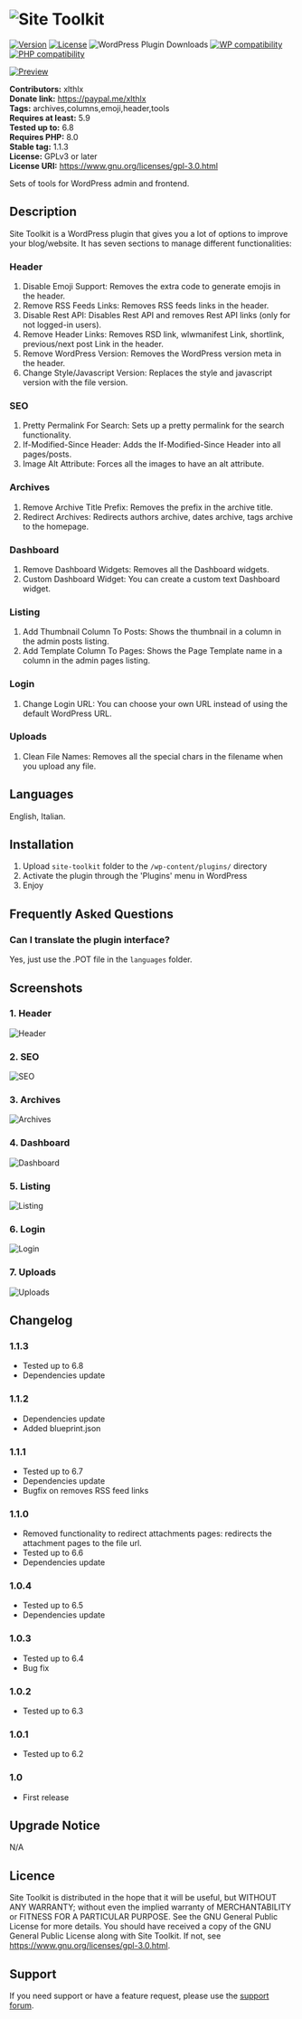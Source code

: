 # ![Site Toolkit](https://ps.w.org/site-toolkit/assets/banner-772x250.png "WordPress Plugin")

[![Version](https://img.shields.io/badge/version-1.1.3-blueviolet)](https://plugintests.com/plugins/wporg/site-toolkit/latest) [![License](https://img.shields.io/badge/license-GPL_v3%2B-blueviolet)](https://github.com/xlthlx/site-toolkit/blob/main/LICENSE)
![WordPress Plugin Downloads](https://img.shields.io/wordpress/plugin/dt/site-toolkit?color=blueviolet) [![WP compatibility](https://plugintests.com/plugins/wporg/site-toolkit/wp-badge.svg)](https://plugintests.com/plugins/wporg/site-toolkit/latest) [![PHP compatibility](https://plugintests.com/plugins/wporg/site-toolkit/php-badge.svg)](https://plugintests.com/plugins/wporg/site-toolkit/latest)

[![Preview](https://img.shields.io/badge/live-preview-blueviolet?logo=wordpress&style=for-the-badge)](https://playground.wordpress.net/?mode=seamless#{%22$schema%22:%22https://playground.wordpress.net/blueprint-schema.json%22,%22landingPage%22:%22/wp-admin/admin.php?page=stk-settings%22,%22login%22:true,%22preferredVersions%22:{%22php%22:%228.0%22,%22wp%22:%22latest%22},%22siteOptions%22:{%22blogname%22:%22Site%20Toolkit%22,%22blogdescription%22:%22Site%20Toolkit%20is%20a%20WordPress%20plugin%20that%20gives%20you%20a%20lot%20of%20options%20to%20improve%20your%20blog/website.%22},%22plugins%22:[%22site-toolkit%22]})

**Contributors:** xlthlx \
**Donate link:** https://paypal.me/xlthlx \
**Tags:** archives,columns,emoji,header,tools \
**Requires at least:** 5.9 \
**Tested up to:** 6.8 \
**Requires PHP:** 8.0 \
**Stable tag:** 1.1.3 \
**License:** GPLv3 or later \
**License URI:** https://www.gnu.org/licenses/gpl-3.0.html

Sets of tools for WordPress admin and frontend.

## Description

Site Toolkit is a WordPress plugin that gives you a lot of options to improve your blog/website.
It has seven sections to manage different functionalities:

### Header

1. Disable Emoji Support: Removes the extra code to generate emojis in the header.
2. Remove RSS Feeds Links: Removes RSS feeds links in the header.
3. Disable Rest API: Disables Rest API and removes Rest API links (only for not logged-in users).
4. Remove Header Links: Removes RSD link, wlwmanifest Link, shortlink, previous/next post Link in the header.
5. Remove WordPress Version: Removes the WordPress version meta in the header.
6. Change Style/Javascript Version: Replaces the style and javascript version with the file version.

### SEO

1. Pretty Permalink For Search: Sets up a pretty permalink for the search functionality.
2. If-Modified-Since Header: Adds the If-Modified-Since Header into all pages/posts.
3. Image Alt Attribute: Forces all the images to have an alt attribute.

### Archives

1. Remove Archive Title Prefix: Removes the prefix in the archive title.
2. Redirect Archives: Redirects authors archive, dates archive, tags archive to the homepage.

### Dashboard

1. Remove Dashboard Widgets: Removes all the Dashboard widgets.
2. Custom Dashboard Widget: You can create a custom text Dashboard widget.

### Listing

1. Add Thumbnail Column To Posts: Shows the thumbnail in a column in the admin posts listing.
2. Add Template Column To Pages: Shows the Page Template name in a column in the admin pages listing.

### Login

1. Change Login URL: You can choose your own URL instead of using the default WordPress URL.

### Uploads

1. Clean File Names: Removes all the special chars in the filename when you upload any file.

## Languages

English, Italian.

## Installation

1. Upload `site-toolkit` folder to the `/wp-content/plugins/` directory
2. Activate the plugin through the 'Plugins' menu in WordPress
3. Enjoy

## Frequently Asked Questions

### Can I translate the plugin interface?

Yes, just use the .POT file in the `languages` folder.

## Screenshots

### 1. Header

![Header](assets/screenshot-1.png)

### 2. SEO

![SEO](assets/screenshot-2.png)

### 3. Archives

![Archives](assets/screenshot-3.png)

### 4. Dashboard

![Dashboard](assets/screenshot-4.png)

### 5. Listing

![Listing](assets/screenshot-5.png)

### 6. Login

![Login](assets/screenshot-6.png)

### 7. Uploads

![Uploads](assets/screenshot-7.png)


## Changelog

### 1.1.3

* Tested up to 6.8
* Dependencies update

### 1.1.2

* Dependencies update
* Added blueprint.json

### 1.1.1

* Tested up to 6.7
* Dependencies update
* Bugfix on removes RSS feed links

### 1.1.0

* Removed functionality to redirect attachments pages: redirects the attachment pages to the file url.
* Tested up to 6.6
* Dependencies update

### 1.0.4

* Tested up to 6.5
* Dependencies update

### 1.0.3

* Tested up to 6.4
* Bug fix

### 1.0.2

* Tested up to 6.3

### 1.0.1

* Tested up to 6.2

### 1.0

* First release

## Upgrade Notice

N/A

## Licence

Site Toolkit is distributed in the hope that it will be useful, but WITHOUT ANY WARRANTY; without even the implied warranty of MERCHANTABILITY or FITNESS FOR A PARTICULAR PURPOSE. See the GNU General Public License for more details. You should have received a copy of the GNU General Public License along with Site Toolkit.
If not, see https://www.gnu.org/licenses/gpl-3.0.html.

## Support

If you need support or have a feature request, please use the [support forum](https://wordpress.org/support/plugin/site-toolkit/).
